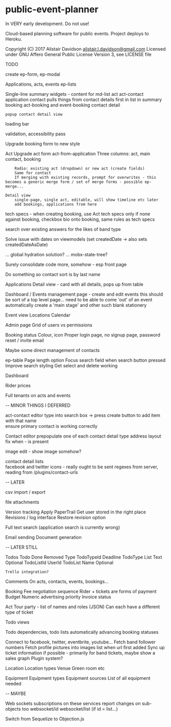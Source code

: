 # public-event-planner

In VERY early development. Do not use!

Cloud-based planning software for public events. Project deploys to Heroku. 

Copyright (C) 2017 Alistair Davidson <alistair.l.davidson@gmail.com>
Licensed under GNU Affero General Public License Version 3, see LICENSE file

TODO

create ep-form, ep-modal

Applications, acts, events ep-lists

Single-line summary widgets - content for md-list
    act
    act-contact
    application
    contact
        pulls things from contact details
        first in list in summary
    booking
        act-booking and event-booking
    contact detail

    popup contact detail view

loading bar

validation, accessibility pass

Upgrade booking form to new style

Act
    Upgrade act form
    act-from-application
        Three columns: act, main contact, booking

        Radio: existing act (dropdown) or new act (create fields)
        Same for contact
        If merging with existing records, prompt for overwrites - this becomes a generic merge form / set of merge forms - possible ep-merge...

    Detail view 
        single-page, single act, editable, will show timeline etc later
        add bookings, applications from here

tech specs - when creating booking, use Act tech specs only if none against booking, checkbox
bio onto booking, same rules as tech specs


search over existing answers for the likes of band type

Solve issue with dates on viewmodels (set createdDate -> also sets createdDateAsDate)

... global hydration solution?
    ... mobx-state-tree?

Surely consolidate code more, somehow - esp front page

Do something so contact sort is by last name

Applications
    Detail view - card with all details, pops up from table 

Dashboard / Events management page - create and edit events
    this should be sort of a top level page... need to be able to come 'out' of an event
    automatically create a 'main stage' and other such blank stationery

Event view
    Locations
    Calendar

Admin page
    Grid of users vs permissions

Booking status
    Colour, icon
Proper login page, no signup page, password reset / invite email

Maybe some direct management of contacts

ep-table
    Page length option
    Focus search field when search button pressed
    Improve search styling
    Get select and delete working

Dashboard

Rider prices

Full tenants on acts and events

-- MINOR THINGS I DEFERRED

act-contact editor
    type into search box -> press create button to add item with that name    
    ensure primary contact is working correctly

Contact editor
    prepopulate one of each contact detail type
    address layout fix when - is present

image edit - show image somehow?

contact detail lists    
    facebook and twitter icons - really ought to be sent regexes from server, reading from /plugins/contact-urls

-- LATER

csv import / export 

file attachments

Version tracking
    Apply PaperTrail
        Get user stored in the right place
        Revisions / log interface
        Restore revision option

Full text search (application search is currently wrong)

Email sending
Document generation

-- LATER STILL

Todos
    Todo
        Done
        Removed
        Type
        TodoTypeId
        Deadline
    TodoType
        List
        Text
        Optional
        TodoListId
        UserId
    TodoList
        Name
        Optional

    Trello integration?

Comments
    On acts, contacts, events, bookings...

Booking
    Fee negotiation sequence
        Rider + tickets are forms of payment
    Budget
    Numeric advertising priority
    Invoice status

Act
    Tour party - list of names and roles (JSON)
    Can each have a different type of ticket

Todo views

Todo dependencies, todo lists automatically advancing booking statuses

Connect to facebook, twitter, eventbrite, youtube...
    Fetch band follower numbers
    Fetch profile pictures into images list when url first added
    Sync up ticket information if possible - primarily for band tickets, maybe show a sales graph
    Plugin system?

Location
    Location types
        Venue
        Green room
        etc

Equipment
    Equipment types
    Equipment sources
    List of all equipment needed

-- MAYBE

Web sockets subscriptions on these services report changes on sub-objects too
    websocket/id
    websocket/list (if id = list...)

Switch from Sequelize to Objection.js